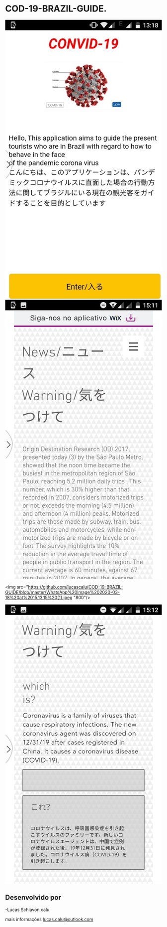 # COD-19-BRAZIL-GUIDE.



<p align="center">
    <img src=" https://github.com/lucascalu/COD-19-BRAZIL-GUIDE/blob/master/0.jpg" width="800"/>


<img src=" https://github.com/lucascalu/COD-19-BRAZIL-GUIDE/blob/master/WhatsApp%20Image%202020-03-18%20at%2015.13.15%20(1).jpeg" width="800"/>


<img src="https://github.com/lucascalu/COD-19-BRAZIL-GUIDE/blob/master/WhatsApp%20Image%202020-03-18%20at%2015.13.15%20(1).jpeg "800"/>
                                                                                                                                     
                                                                                                                                     
<img src="https://github.com/lucascalu/COD-19-BRAZIL-GUIDE/blob/master/WhatsApp%20Image%202020-03-18%20at%2015.13.15.jpeg" width="800"/>








</p>

## Desenvolvido por
-Lucas Schiavon calu    

mais informações lucas.calu@outlook.com
